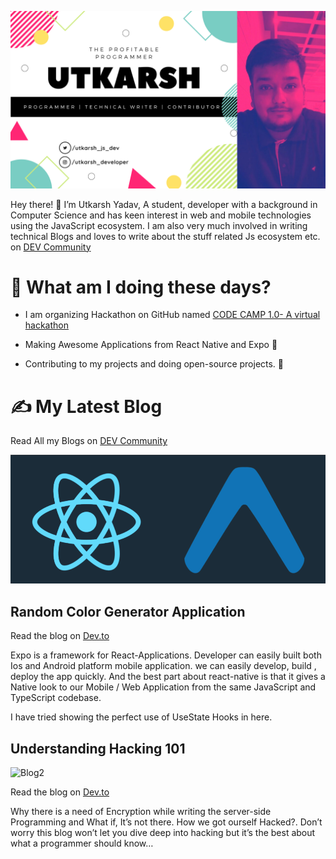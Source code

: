 ![Profile](https://github.com/Uyadav207/Uyadav207/blob/master/Assets/Banner.png)

Hey there! 👋 I’m Utkarsh Yadav, A student, developer with a background in Computer Science and has keen interest in web and mobile technologies using the JavaScript ecosystem. I am also very much involved in writing technical Blogs and loves to write about the stuff related Js ecosystem etc. on [DEV Community](https://dev.to/uyadav207)

# 📌 What am I doing these days?

- I am organizing Hackathon on GitHub named [CODE CAMP 1.0- A virtual hackathon](https://codecamphackathon.netlify.app)

- Making Awesome Applications from React Native and Expo 📱

- Contributing to my projects and doing open-source projects. 🤝

# ✍ My Latest Blog

Read All my Blogs on [DEV Community](https://dev.to/uyadav207)

![Blog1](https://github.com/Uyadav207/Uyadav207/blob/master/Assets/postlatest.png)

## Random Color Generator Application

Read the blog on [Dev.to](https://dev.to/uyadav207/random-color-generator-expo-app-5g4b)

Expo is a framework for React-Applications. Developer can easily built both Ios and Android platform mobile application. we can easily develop, build , deploy the app quickly. And the best part about react-native is that it gives a Native look to our Mobile / Web Application from the same JavaScript and TypeScript codebase.

I have tried showing the perfect use of UseState Hooks in here.

## Understanding Hacking 101

![Blog2](https://res.cloudinary.com/practicaldev/image/fetch/s--zPM7c8B8--/c_imagga_scale,f_auto,fl_progressive,h_420,q_auto,w_1000/https://res.cloudinary.com/practicaldev/image/fetch/s--HayFT7dg--/c_imagga_scale%2Cf_auto%2Cfl_progressive%2Ch_420%2Cq_auto%2Cw_1000/https://dev-to-uploads.s3.amazonaws.com/i/epjvsizprthr1e5hy7j1.png)

Read the blog on [Dev.to](https://dev.to/uyadav207/understanding-hacking-101-15l8)

Why there is a need of Encryption while writing the server-side Programming and What if, It’s not there. How we got ourself Hacked?. Don’t worry this blog won’t let you dive deep into hacking but it’s the best about what a programmer should know…